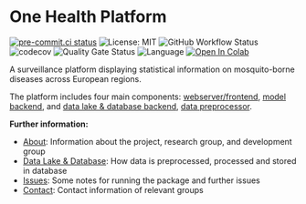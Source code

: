 <!--intro-start-->
# One Health Platform

[![pre-commit.ci status](https://results.pre-commit.ci/badge/github/ssciwr/onehealth-db/main.svg)](https://results.pre-commit.ci/latest/github/ssciwr/onehealth-db/main)
![License: MIT](https://img.shields.io/github/license/ssciwr/onehealth-db)
![GitHub Workflow Status](https://img.shields.io/github/actions/workflow/status/ssciwr/onehealth-db/ci.yml?branch=main)
![codecov](https://img.shields.io/codecov/c/github/ssciwr/onehealth-db)
![Quality Gate Status](https://sonarcloud.io/api/project_badges/measure?project=ssciwr_onehealth-db&metric=alert_status)
![Language](https://img.shields.io/github/languages/top/ssciwr/onehealth-db)
[![Open In Colab](https://colab.research.google.com/assets/colab-badge.svg)](https://colab.research.google.com/github/ssciwr/onehealth-data-backend/blob/main/onehealth-db/docs/source/notebooks/insert_data.ipynb)

A surveillance platform displaying statistical information on mosquito-borne diseases across European regions.

The platform includes four main components: [webserver/frontend](https://github.com/ssciwr/onehealth-map-frontend), [model backend](https://github.com/ssciwr/onehealth-model-backend), and [data lake & database backend](https://github.com/ssciwr/onehealth-db), [data preprocessor](https://github.com/ssciwr/onehealth-data-backend).

**Further information:**

* [About](docs/about.md): Information about the project, research group, and development group
* [Data Lake & Database](docs/datalake_database.md): How data is preprocessed, processed and stored in database
* [Issues](docs/issues.md): Some notes for running the package and further issues
* [Contact](docs/contact.md): Contact information of relevant groups
<!--intro-end-->